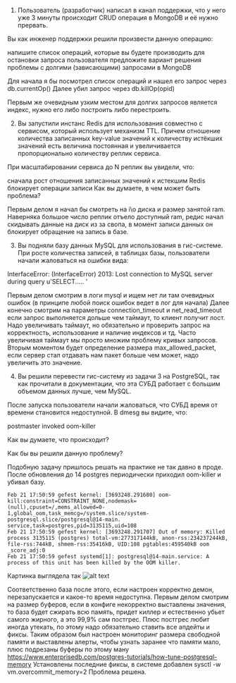 1. Пользователь (разработчик) написал в канал поддержки, что у него уже 3 минуты происходит CRUD операция в MongoDB и её нужно прервать.

Вы как инженер поддержки решили произвести данную операцию:

напишите список операций, которые вы будете производить для остановки запроса пользователя
предложите вариант решения проблемы с долгими (зависающими) запросами в MongoDB

Для начала я бы посмотрел список операций и нашел его запрос через  db.currentOp()
Далее убил запрос через db.killOp(opid) 

Первым же очевидным узким местом для долгих запросов является индекс, нужно его либо построить либо перестроить.

2. Вы запустили инстанс Redis для использования совместно с сервисом, который использует механизм TTL. Причем отношение количества записанных key-value значений к количеству истёкших значений есть величина постоянная и увеличивается пропорционально количеству реплик сервиса.

При масштабировании сервиса до N реплик вы увидели, что:

сначала рост отношения записанных значений к истекшим
Redis блокирует операции записи
Как вы думаете, в чем может быть проблема?

Первым делом я начал бы смотреть на i\o диска и размер занятой ram.
Наверняка большое число реплик отъело доступный ram, редис начал скидывать данные на диск из за свопа,
в момент записи данных он блокирует обращение на запись в базе.

3. Вы подняли базу данных MySQL для использования в гис-системе. При росте количества записей, в таблицах базы, пользователи начали жаловаться на ошибки вида:

InterfaceError: (InterfaceError) 2013: Lost connection to MySQL server during query u'SELECT..... '

Первым делом смотрим в логи mysql и ищем нет ли там очевидных ошибок (в принципе любой поиск ошибок ведет в лог для начала)
Далее конечно смотрим на параметры connection_timeout и net_read_timeout если запрос выполняется дольше чем таймаут, то клиент получит лост.
Надо увеличивать таймаут, но обязательно и проверить запрос на корректность, использование и наличие индексов и тд.
Часто увеличивая таймаут мы просто множим проблему кривых запросов.
Вторым моментом будет определение размера max_allowed_packet, если сервер стал отдавать нам пакет больше чем может, надо увеличить это значение.

4. Вы решили перевести гис-систему из задачи 3 на PostgreSQL, так как прочитали в документации, что эта СУБД работает с большим объемом данных лучше, чем MySQL.

После запуска пользователи начали жаловаться, что СУБД время от времени становится недоступной. В dmesg вы видите, что:

postmaster invoked oom-killer

Как вы думаете, что происходит?

Как бы вы решили данную проблему?

Подобную задачу пришлось решать на практике не так давно в проде. После обновления до 14 postgres периодически приходил oom-killer и убивал базу.
```
Feb 21 17:50:59 gefest kernel: [3693248.291680] oom-kill:constraint=CONSTRAINT_NONE,nodemask=(null),cpuset=/,mems_allowed=0-1,global_oom,task_memcg=/system.slice/system-postgresql.slice/postgresql@14-main.
service,task=postgres,pid=3135115,uid=108
Feb 21 17:50:59 gefest kernel: [3693248.291707] Out of memory: Killed process 3135115 (postgres) total-vm:277317144kB, anon-rss:234237244kB, file-rss:744kB, shmem-rss:35416kB, UID:108 pgtables:459540kB oom
_score_adj:0
Feb 21 17:50:59 gefest systemd[1]: postgresql@14-main.service: A process of this unit has been killed by the OOM killer.
```
Картинка выглядела так
![alt text](postres-zbx.png "oomkiller")

Соответственно база после этого, если настроен корректно демон, перезапускается и какое-то время недоступна.
Первым делом смотрим на размер буферов, если в конфиге некорректно выставлены значения, то база будет сжирать всю память, придет киллер и естественно убьет самого жирного, а это 99,9% сам постгрес.
Плюс постгрес любит иногда утекать, по этому надо обязательно ставить все апдейты и фиксы.
Таким образом был настроен мониторинг размера свободной памяти и выставлены алерты, чтобы узнать заранее что памяти мало, плюс подрезаны буферы по этому ману https://www.enterprisedb.com/postgres-tutorials/how-tune-postgresql-memory
Установлены последние фиксы, в системе добавлен sysctl -w vm.overcommit_memory=2
Проблема решена.